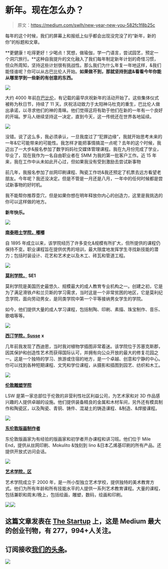 # 新年。现在怎么办？

> 原文：<https://medium.com/swlh/new-year-new-you-582fc1f8b25c>

每年的这个时候，我们的屏幕上和报纸上似乎都会出现没完没了的“新年，新的你”的标题和文章。

**更健康！吃得更好！少喝点！冥想，做瑜伽，学一门语言，尝试园艺，预定一个洞穴旅行。**这种自我提升的文化融入了我们每年制定新年计划的奇怪习惯，但众所周知，坚持这些计划很有挑战性。那么我们为什么年复一年地这样，&我们能怪谁呢？你可以从古巴比伦人开始。**如果做不到，那就坚持到底&看看今年你能从哪里学到一些新的有创意的东西。**

![](img/87ed590c9c197c97e0bb3124fa46cb0b.png)

大约 4000 年前[在巴比伦](http://www.history.com/topics/holidays/new-years)，有记载的最早庆祝新年的活动开始了。这些集体仪式被称为秋日节，持续了 11 天。庆祝活动致力于太阳神马杜克的重生，巴比伦人做出承诺，以寻求他们的神的青睐。他们觉得这将有助于他们在新的一年有一个良好的开端。罗马人继续坚持这一决定，直到今天，这一传统还在世界各地延续。

![](img/89b4ef7637c6f82643622c52f22f206c.png)

没错。说了这么多，我必须承认，一旦我度过了“犯罪边缘”，我就开始思考未来的一年&它可能带来的可能性。我怎样才能把事情搞混一点呢？去年的这个时候，我迈出了一大步&报名参加了数字妈妈社交媒体管理课程。我在九月份完成了学业，毕业了，现在我作为一名自由职业者在 SMM 为我的第一批客户工作。近 15 年来，我在工作中从未如此开心过，但如果我没有受到激励去尝试新事物

前几年，我报名参加了丝网印刷课程、陶瓷工作坊&我还预定了机票去远方看望老朋友。今年呢？我还没决定。但是不管是一月还是八月，一年中的任何时候都是尝试新事物的好时机。

我不能帮你推荐壶穴，但是如果你想在明年释放你内心的创造力，这里是我挑选的你可以这样做的地方。

**新年快乐。**

![](img/83ab6f1a1af4ec296dc303075935455e.png)

[**南泰晤士学院，嘟嘟**](https://www.south-thames.ac.uk/courses/art,-craft-and-design.html)

自 1895 年成立以来，该学院经历了许多变化&规模有所扩大，但所提供的课程仍保持不变。职业课程旨在提供优秀的培训，最大限度地发挥学生寻找新技能的潜力；包括时装设计、花艺和艺术史以及木工、砖瓦和管道工程。

![](img/67fad2c93f512f854a883833d5d0426a.png)

[**莫利学院，**](https://www.morleycollege.ac.uk/) **SE1**

莫利学院是美国历史最悠久、规模最大的成人教育专业机构之一。创建之初，它是为了满足滑铁卢和兰贝斯的学习需求，当时这是一个非常贫困的地区，它是莫利纪念学院，面向劳动男女，是同类学院中第一个平等接纳男女学生的学院。

如今，他们提供大量的成人学习课程，包括制陶、印刷、素描、珠宝制作、音乐、歌唱等等。

![](img/92f4d2bf1be0809a0d208d842a6d868a.png)

[**西汀学院，Susse**](https://www.westdean.org.uk/) **x**

几年前我发现了西迪恩，当时我对植物学插图非常着迷。该学院位于苏塞克斯郡，因其保护和创造性艺术而获得国际认可，并拥有向公众开放的最大的修复花园之一。这是一个独特的学习、旅游或住宿的地方，是一个卓越、创意和宁静的中心。你可以找到各种短期课程、文凭和学位课程，从摄影和插图到园艺、纺织和木工。

![](img/826c99892a53c1e592b8d65d8634e71b.png)

[**伦敦雕塑学院**](http://londonsculptureworkshop.org/)

LSW 是第一家总部位于伦敦的非营利性社区利益公司，为艺术家和对 3D 作品感兴趣的人提供卓越的设施。他们提供装备精良的金属和木材车间，另外还有模具制作和陶瓷区，以及陶瓷、青铜、铸件、混凝土的铸造课程、&制造、&焊接课程。

![](img/beabf520ead46395639c885a5b00048c.png)

[**东伦敦版画制作者**](https://www.eastlondonprintmakers.co.uk/)

东伦敦版画家为有经验的版画家和初学者开办课程和讲习班。他们位于 Mile End，提供从丝网印刷、Mokulito &蚀刻到 lino &日本乙烯基印刷的所有产品。还提供开放式访问会话。

![](img/23a433931e57d5f5b2ebd09aba259150.png)

[**艺术学院，区**](https://artacademy.org.uk/)

艺术学院成立于 2000 年，是一所小型独立艺术学校，提供独特的美术教育方式。他们为所有年龄和所有技能水平的人提供一系列艺术教育课程。大量的课程，包括兼职和周末/晚上，包括绘画，雕塑，数码，绘画和印刷。

![](img/bc47108419b8462f694aae3105ed6e36.png)![](img/731acf26f5d44fdc58d99a6388fe935d.png)

## 这篇文章发表在 [The Startup](https://medium.com/swlh) 上，这是 Medium 最大的创业刊物，有 277，994+人关注。

## 订阅接收[我们的头条](http://growthsupply.com/the-startup-newsletter/)。

![](img/731acf26f5d44fdc58d99a6388fe935d.png)